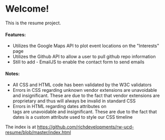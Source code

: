 # Welcome!

This is the resume project.

#### Features:

- Utilizes the Google Maps API to plot event locations on the "Interests" page
- Utilizes the Github API to allow a user to pull github repo information
- Still to add - EmailJS to enable the contact form to send emails
#### Notes:
- All CSS and HTML code has been validated by the W3C validators
- Errors in CSS regarding unknown vendor extensions are unavoidable and insignificant. These are due to the fact that vendor extensions are proprietary and thus will always be invalid in standard CSS
- Errors in HTML regarding dates attributes on <div> tags are unavoidable and insignificant. These are due to the fact that dates is a custom attribute used to style our CSS timeline


The index is at https://github.com/richdevelopments/rw-ucd-resume/blob/master/index.html
